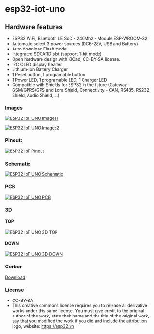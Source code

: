 # esp32-iot-uno 

## Hardware features

- ESP32 WiFi, Bluetooth LE SoC - 240Mhz - Module ESP-WROOM-32
- Automatic select 3 power sources (DC6-28V, USB and Battery)
- Auto download Flash mode
- Integrated SDCARD slot (support 1-bit mode)
- Open hardware design with KiCad, CC-BY-SA license.
- I2C OLED display header 
- Lithium-Ion Battery Charger
- 1 Reset button, 1 programable button
- 1 Power LED, 1 programable LED, 1 Charger LED 
- Compatible with Shields for ESP32 in the future (Gateway - GSM/GPRS/GPS and Lora Shield, Connectivity - CAN, RS485, RS232 Shield, Audio Shield, ...)


### Images

[![ESP32 IoT UNO Images1](assets/esp32_uno_0776.jpg)](assets/esp32_uno_0776.jpg)

[![ESP32 IoT UNO Images2](assets/esp32_uno_0826.jpg)](assets/esp32_uno_0826.jpg)

### Pinout:

[![ESP32 IoT Pinout](assets/Esp32-pinout.png)](assets/Esp32-pinout.png)

### Schematic

[![ESP32 IoT UNO Schematic](assets/esp32-iot-uno-sch.png)](assets/esp32-iot-uno-sch.svg)

### PCB

[![ESP32 IoT UNO PCB](assets/esp32-iot-uno-pcb.png)](assets/esp32-iot-uno-pcb.svg)

### 3D

#### TOP

[![ESP32 IoT UNO 3D TOP](assets/esp32-iot-uno-3d-top.png)](assets/esp32-iot-uno-pcb.svg)

#### DOWN

[![ESP32 IoT UNO 3D DOWN](assets/esp32-iot-uno-3d-down.png)](assets/esp32-iot-uno-pcb.svg)

### Gerber

[Download](./assets/gerber.zip)

### License

- CC-BY-SA 
- This creative commons license requires you to release all derivative works under this same license. You must give credit to the original author of the work, state their name and the title of the original work, say that you modified the work if you did and include the attribution logo, website: https://esp32.vn
